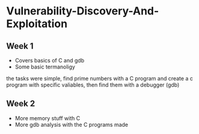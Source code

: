 # Vulnerability-Discovery-And-Exploitation

## Week 1
 - Covers basics of C and gdb 
 - Some basic termanoligy

the tasks were simple, find prime numbers with a C program and create a c program with specific valiables, then find them with a debugger (gdb)

## Week 2
 - More memory stuff with C
 - More gdb analysis with the C programs made 

